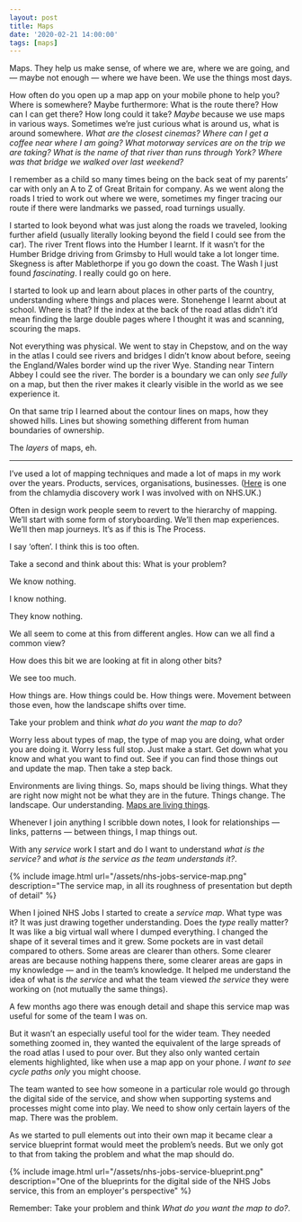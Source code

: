 ```yaml
---
layout: post
title: Maps
date: '2020-02-21 14:00:00'
tags: [maps]
---
```

Maps. They help us make sense, of where we are, where we are going, and — maybe not enough — where we have been. We use the things most days.

How often do you open up a map app on your mobile phone to help you? Where is somewhere? Maybe furthermore: What is the route there? How can I can get there? How long could it take? _Maybe_ because we use maps in various ways. Sometimes we’re just curious what is around us, what is around somewhere. _What are the closest cinemas?_ _Where can I get a coffee near where I am going?_ _What motorway services are on the trip we are taking?_ _What is the name of that river than runs through York?_ _Where was that bridge we walked over last weekend?_

I remember as a child so many times being on the back seat of my parents’ car with only an A to Z of Great Britain for company. As we went along the roads I tried to work out where we were, sometimes my finger tracing our route if there were landmarks we passed, road turnings usually.

I started to look beyond what was just along the roads we traveled, looking further afield (usually literally looking beyond the field I could see from the car). The river Trent flows into the Humber I learnt. If it wasn’t for the Humber Bridge driving from Grimsby to Hull would take a lot longer time. Skegness is after Mablethorpe if you go down the coast. The Wash I just found _fascinating_. I really could go on here.

I started to look up and learn about places in other parts of the country, understanding where things and places were. Stonehenge I learnt about at school. Where is that? If the index at the back of the road atlas didn’t it’d mean finding the large double pages where I thought it was and scanning, scouring the maps.

Not everything was physical. We went to stay in Chepstow, and on the way in the atlas I could see rivers and bridges I didn’t know about before, seeing the England/Wales border wind up the river Wye. Standing near Tintern Abbey I could see the river. The border is a boundary we can only _see fully_ on a map, but then the river makes it clearly visible in the world as we see experience it.

On that same trip I learned about the contour lines on maps, how they showed hills. Lines but showing something different from human boundaries of ownership.

The _layers_ of maps, eh.

---

I’ve used a lot of mapping techniques and made a lot of maps in my work over the years. Products, services, organisations, businesses. ([Here](/chlamydia-design-sprint-days-one-and-two) is one from the chlamydia discovery work I was involved with on NHS.UK.)

Often in design work people seem to revert to the hierarchy of mapping. We’ll start with some form of storyboarding. We’ll then map experiences. We’ll then map journeys. It’s as if this is The Process.

I say ‘often’. I think this is too often.

Take a second and think about this: What is your problem?

We know nothing.

I know nothing.

They know nothing.

We all seem to come at this from different angles. How can we all find a common view?

How does this bit we are looking at fit in along other bits?

We see too much.

How things are. How things could be. How things were. Movement between those even, how the landscape shifts over time.

Take your problem and think _what do you want the map to do?_

Worry less about types of map, the type of map you are doing, what order you are doing it. Worry less full stop. Just make a start. Get down what you know and what you want to find out. See if you can find those things out and update the map. Then take a step back.

Environments are living things. So, maps should be living things. What they are right now might not be what they are in the future. Things change. The landscape. Our understanding. [Maps are living things](/the-map-is-a-living-thing).

Whenever I join anything I scribble down notes, I look for relationships — links, patterns — between things, I map things out.

With any _service_ work I start and do I want to understand _what is the service?_ and _what is the service as the team understands it?_.

{% include image.html url="/assets/nhs-jobs-service-map.png" description="The service map, in all its roughness of presentation but depth of detail" %}

When I joined NHS Jobs I started to create a _service map_. What type was it? It was just drawing together understanding. Does the _type_ really matter? It was like a big virtual wall where I dumped everything. I changed the shape of it several times and it grew. Some pockets are in vast detail compared to others. Some areas are clearer than others. Some clearer areas are because nothing happens there, some clearer areas are gaps in my knowledge — and in the team’s knowledge. It helped me understand the idea of what is _the service_ and what the team viewed _the service_ they were working on (not mutually the same things).

A few months ago there was enough detail and shape this service map was useful for some of the team I was on.

But it wasn’t an especially useful tool for the wider team. They needed something zoomed in, they wanted the equivalent of the large spreads of the road atlas I used to pour over. But they also only wanted certain elements highlighted, like when use a map app on your phone. _I want to see cycle paths only_ you might choose.

The team wanted to see how someone in a particular role would go through the digital side of the service, and show when supporting systems and processes might come into play. We need to show only certain layers of the map. There was the problem.

As we started to pull elements out into their own map it became clear a service blueprint format would meet the problem’s needs. But we only got to that from taking the problem and what the map should do.

{% include image.html url="/assets/nhs-jobs-service-blueprint.png" description="One of the blueprints for the digital side of the NHS Jobs service, this from an employer's perspective" %}

Remember: Take your problem and think _What do you want the map to do?_.
